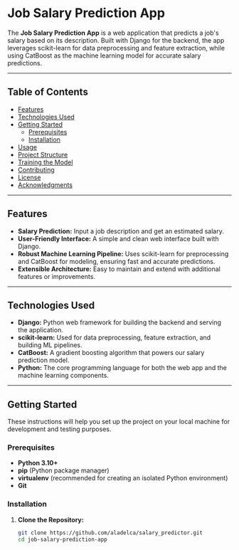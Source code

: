 # Job Salary Prediction App

The **Job Salary Prediction App** is a web application that predicts a job's salary based on its description. Built with Django for the backend, the app leverages scikit-learn for data preprocessing and feature extraction, while using CatBoost as the machine learning model for accurate salary predictions.

---

## Table of Contents

- [Features](#features)
- [Technologies Used](#technologies-used)
- [Getting Started](#getting-started)
  - [Prerequisites](#prerequisites)
  - [Installation](#installation)
- [Usage](#usage)
- [Project Structure](#project-structure)
- [Training the Model](#training-the-model)
- [Contributing](#contributing)
- [License](#license)
- [Acknowledgments](#acknowledgments)

---

## Features

- **Salary Prediction:** Input a job description and get an estimated salary.
- **User-Friendly Interface:** A simple and clean web interface built with Django.
- **Robust Machine Learning Pipeline:** Uses scikit-learn for preprocessing and CatBoost for modeling, ensuring fast and accurate predictions.
- **Extensible Architecture:** Easy to maintain and extend with additional features or improvements.

---

## Technologies Used

- **Django:** Python web framework for building the backend and serving the application.
- **scikit-learn:** Used for data preprocessing, feature extraction, and building ML pipelines.
- **CatBoost:** A gradient boosting algorithm that powers our salary prediction model.
- **Python:** The core programming language for both the web app and the machine learning components.

---

## Getting Started

These instructions will help you set up the project on your local machine for development and testing purposes.

### Prerequisites

- **Python 3.10+**
- **pip** (Python package manager)
- **virtualenv** (recommended for creating an isolated Python environment)
- **Git**

### Installation

1. **Clone the Repository:**

   ```bash
   git clone https://github.com/aladelca/salary_predictor.git
   cd job-salary-prediction-app
